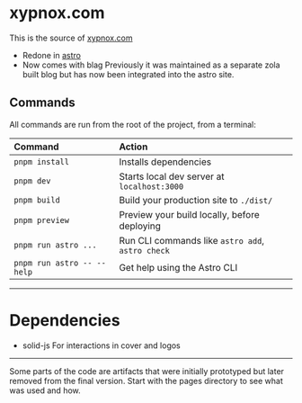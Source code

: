 # xypnox.com

This is the source of [xypnox.com](https://xypnox.com)

- Redone in [astro](https://astro.build/) 
- Now comes with blag
  Previously it was maintained as a separate zola built blog but has now been integrated into the astro site.


## Commands

All commands are run from the root of the project, from a terminal:

| Command                   | Action                                           |
| :------------------------ | :----------------------------------------------- |
| `pnpm install`             | Installs dependencies                            |
| `pnpm dev`             | Starts local dev server at `localhost:3000`      |
| `pnpm build`           | Build your production site to `./dist/`          |
| `pnpm preview`         | Preview your build locally, before deploying     |
| `pnpm run astro ...`       | Run CLI commands like `astro add`, `astro check` |
| `pnpm run astro -- --help` | Get help using the Astro CLI                     |


---

# Dependencies

- solid-js
  For interactions in cover and logos 

---

Some parts of the code are artifacts that were initially prototyped but later removed from the final version. Start with the pages directory to see what was used and how.


